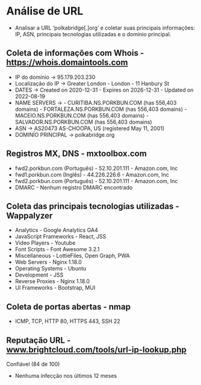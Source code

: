 # Análise de URL

- Analisar a URL ‘polkabridge[.]org’ e coletar suas principais informações: IP, ASN, principais tecnologias utilizadas e o domínio principal. 


## Coleta de informações com Whois - https://whois.domaintools.com
- IP do domínio -> 95.179.203.230
- Localização do IP -> Greater London - London - 11 Hanbury St
- DATES -> Created on 2020-12-31
         - Expires on 2026-12-31
         - Updated on 2022-08-19
- NAME SERVERS -> - CURITIBA.NS.PORKBUN.COM (has 556,403 domains)
                - FORTALEZA.NS.PORKBUN.COM (has 556,403 domains)
                - MACEIO.NS.PORKBUN.COM (has 556,403 domains)
                - SALVADOR.NS.PORKBUN.COM (has 556,403 domains)
- ASN -> AS20473 AS-CHOOPA, US (registered May 11, 2001) 
- DOMINÍO PRINCIPAL -> polkabridge.org 


## Registros MX, DNS - mxtoolbox.com
- fwd2.porkbun.com (Português) - 52.10.201.111 - Amazon.com, Inc
- fwd1.porkbun.com (Inglês) - 44.226.226.6 - Amazon.com, Inc
- fwd2.porkbun.com (Português) - 52.10.201.111 - Amazon.com, Inc
- DMARC - Nenhum registro DMARC encontrado


## Coleta das principais tecnologias utilizadas - Wappalyzer
- Analytics - Google Analytics GA4
- JavaScript Frameworks - React, JSS
- Video Players - Youtube
- Font Scripts - Font Awesome 3.2.1
- Miscellaneous - LottieFiles, Open Graph, PWA
- Web Servers - Nginx 1.18.0
- Operating Systems - Ubuntu
- Development - JSS
- Reverse Proxies - Nginx 1.18.0
- UI Frameworks - Bootstrap, MUI


## Coleta de portas abertas - nmap
- ICMP, TCP, HTTP 80, HTTPS 443, SSH 22


## Reputação URL - www.brightcloud.com/tools/url-ip-lookup.php
Confiável (84 de 100)
- Nenhuma infecção nos últimos 12 meses 
